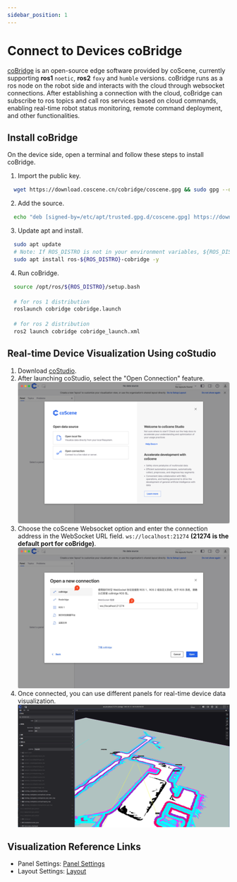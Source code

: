 ```yaml
---
sidebar_position: 1
---
```


# Connect to Devices coBridge

[coBridge](https://github.com/coscene-io/coBridge) is an open-source edge software provided by coScene, currently supporting **ros1** `noetic`, **ros2** `foxy` and `humble` versions. coBridge runs as a ros node on the robot side and interacts with the cloud through websocket connections. After establishing a connection with the cloud, coBridge can subscribe to ros topics and call ros services based on cloud commands, enabling real-time robot status monitoring, remote command deployment, and other functionalities.

## Install coBridge

On the device side, open a terminal and follow these steps to install coBridge.

1. Import the public key.

```bash
  wget https://download.coscene.cn/cobridge/coscene.gpg && sudo gpg --dearmor -o /etc/apt/trusted.gpg.d/coscene.gpg coscene.gpg
```

2. Add the source.

```bash
  echo "deb [signed-by=/etc/apt/trusted.gpg.d/coscene.gpg] https://download.coscene.cn/cobridge $(. /etc/os-release && echo $UBUNTU_CODENAME) main" | sudo tee /etc/apt/sources.list.d/cobridge.list
```

3. Update apt and install.

```bash
  sudo apt update
  # Note: If ROS_DISTRO is not in your environment variables, ${ROS_DISTRO} should be replaced with 'noetic', 'foxy' or 'humble'
  sudo apt install ros-${ROS_DISTRO}-cobridge -y
```

4. Run coBridge.

```bash
  source /opt/ros/${ROS_DISTRO}/setup.bash

  # for ros 1 distribution
  roslaunch cobridge cobridge.launch

  # for ros 2 distribution
  ros2 launch cobridge cobridge_launch.xml
```

## Real-time Device Visualization Using coStudio

1. Download [coStudio](https://www.coscene.cn/download).
2. After launching coStudio, select the "Open Connection" feature.
   ![Open Connection](./img/1-open-connection.png)
3. Choose the coScene Websocket option and enter the connection address in the WebSocket URL field. `ws://localhost:21274` **(21274 is the default port for coBridge)**.
   ![Select Connection](./img/1-select-connection.png)
4. Once connected, you can use different panels for real-time device data visualization.
   ![Real-time Visualization](./img/1-realtime-viz.png)

## Visualization Reference Links

- Panel Settings: [Panel Settings](https://docs.coscene.cn/docs/category/panel)
- Layout Settings: [Layout](https://docs.coscene.cn/docs/viz/layout)
